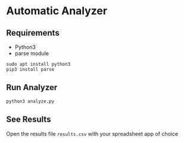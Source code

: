 # Automatic Analyzer

## Requirements

- Python3
- parse module

```
sudo apt install python3
pip3 install parse
```

## Run Analyzer

```
python3 analyze.py
```

## See Results

Open the results file `results.csv` with your spreadsheet app of choice
